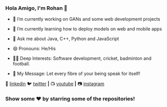 ### Hola Amigo, I'm Rohan 👋

<!--
**rohanjn98/rohanjn98** is a ✨ _special_ ✨ repository because its `README.md` (this file) appears on your GitHub profile.
-->

- 🔭 I’m currently working on GANs and some web development projects

- 🌱 I’m currently learning how to deploy models on web and mobile apps

- 💬 Ask me about Java, C++, Python and JavaScript

- 😄 Pronouns: He/His

- 🤟🏻 Deep Interests: Software development, cricket, badminton and football. 

- 🎐 My Message: Let every fibre of your being speak for itself!


👔 [linkedin][linkedin]
🐦 [twitter][twitter] **|** 
📺 [youtube][youtube] **|** 
📷 [instagram][instagram]


[linkedin]: https://www.linkedin.com/in/rohan-bhagwatkar-7674b6141/
[instagram]: https://www.instagram.com/rohanbhagwatkar/
[twitter]: https://twitter.com/rohanbhagwatkar
[youtube]: https://www.youtube.com/channel/UCsTfcrLxPFBuKoWw9X7Oc-Q?view_as=subscriber


### Show some ❤️ by starring some of the repositories!

